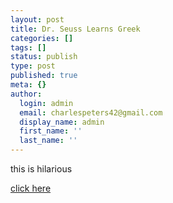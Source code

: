 ```yaml
---
layout: post
title: Dr. Seuss Learns Greek
categories: []
tags: []
status: publish
type: post
published: true
meta: {}
author:
  login: admin
  email: charlespeters42@gmail.com
  display_name: admin
  first_name: ''
  last_name: ''
---
```


this is hilarious

[click here](http://biblical-studies.ca/blog/wp/2006/09/12/dr-seuss-learns-greek/)